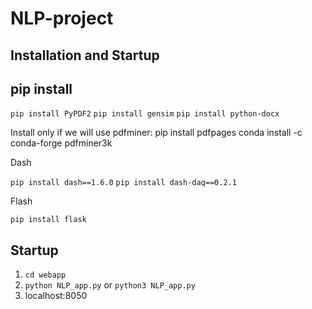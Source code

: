 # NLP-project

## Installation and Startup

pip install
---
` pip install PyPDF2 `
` pip install gensim `
` pip install python-docx `

Install only if we will use pdfminer:
pip install pdfpages
conda install -c conda-forge pdfminer3k

Dash

` pip install dash==1.6.0 `
` pip install dash-daq==0.2.1 `

Flash

` pip install flask `


Startup
---

 1. ` cd webapp ` 
 2. ` python NLP_app.py ` or ` python3 NLP_app.py `
 3. localhost:8050